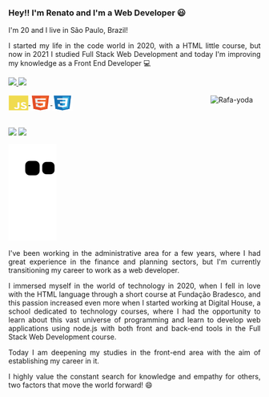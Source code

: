 ### Hey!! I'm Renato and I'm a Web Developer 😃

<div style="text-align:justify;">
 
I'm 20 and I live in São Paulo, Brazil!

I started my life in the code world in 2020, with a HTML little course, but now in 2021 I studied Full Stack Web Development and today I'm improving my knowledge as a Front End  Developer 💻
 <br>
</div>

 <div>
  <a href="https://github.com/jucox">
  <img height="166em" src="https://github-readme-stats.vercel.app/api?username=jucox&show_icons=true&theme=dark&include_all_commits=true&count_private=true"/>
  <img height="166em" src="https://github-readme-stats.vercel.app/api/top-langs/?username=jucox&layout=compact&langs_count=7&theme=dark"/>
</div>

<div style="display: inline_block"><br>
  <img align="center" alt="Rafa-Js" height="30" width="40" src="https://raw.githubusercontent.com/devicons/devicon/master/icons/javascript/javascript-plain.svg">
  <img align="center" alt="Rafa-HTML" height="30" width="40" src="https://raw.githubusercontent.com/devicons/devicon/master/icons/html5/html5-original.svg">
  <img align="center" alt="Rafa-CSS" height="30" width="40" src="https://raw.githubusercontent.com/devicons/devicon/master/icons/css3/css3-original.svg">
  <img align="right" alt="Rafa-yoda" height="100" width="100" src="https://3.bp.blogspot.com/-zpyhumQrsAc/WQutTeDqAYI/AAAAAAAAZEU/DgDT90KRUs4kE6ybZzRlntmcN2BsY0q7wCEw/s400/Star%2BWars%2BDay%2B%2523Starwarsday%2B2017%2BMay%2BThe%2BForce%2Bbe%2Bwith%2Byou%2BStormtrooper%2Bdancinha%2BVinheta%2BMTV%2B2016.gif">
</div>
 <br>
 <br>
<div> 
  <a href = "mailto:renatojr.dev@gmail.com"><img src="https://img.shields.io/badge/Gmail-D14836?style=for-the-badge&logo=gmail&logoColor=white" target="_blank"></a>
  <a href="https://www.linkedin.com/in/renatoteixeiralinsjr" target="_blank"><img src="https://img.shields.io/badge/LinkedIn-0077B5?style=for-the-badge&logo=linkedin&logoColor=white"></a>

   ![Snake animation](https://github.com/jucox/jucox/blob/output/github-contribution-grid-snake.svg)
</div>

<div style="text-align:justify;">
 
I've been working in the administrative area for a few years, where I had great experience in the finance and planning sectors, but I'm currently transitioning my career to work as a web developer.

I immersed myself in the world of technology in 2020, when I fell in love with the HTML language through a short course at Fundação Bradesco, and this passion increased even more when I started working at Digital House, a school dedicated to technology courses, where I had the opportunity to learn about this vast universe of programming and learn to develop web applications using node.js with both front and back-end tools in the Full Stack Web Development course.

Today I am deepening my studies in the front-end area with the aim of establishing my career in it.

I highly value the constant search for knowledge and empathy for others, two factors that move the world forward! 😄
</div>

